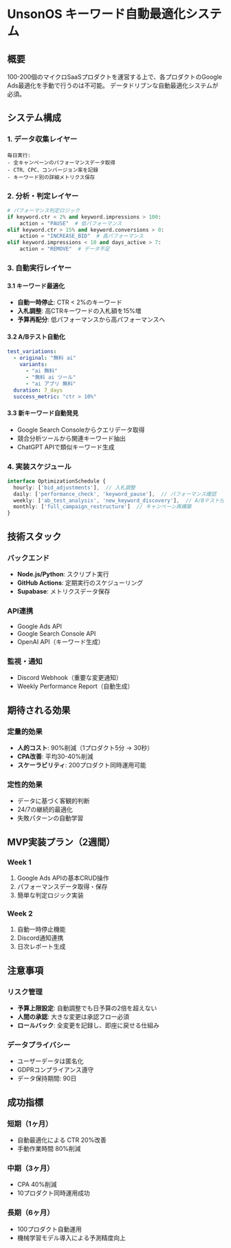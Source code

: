 # UnsonOS キーワード自動最適化システム

## 概要
100-200個のマイクロSaaSプロダクトを運営する上で、各プロダクトのGoogle Ads最適化を手動で行うのは不可能。
データドリブンな自動最適化システムが必須。

## システム構成

### 1. データ収集レイヤー
```
毎日実行:
- 全キャンペーンのパフォーマンスデータ取得
- CTR、CPC、コンバージョン率を記録
- キーワード別の詳細メトリクス保存
```

### 2. 分析・判定レイヤー
```python
# パフォーマンス判定ロジック
if keyword.ctr < 2% and keyword.impressions > 100:
    action = "PAUSE"  # 低パフォーマンス
elif keyword.ctr > 15% and keyword.conversions > 0:
    action = "INCREASE_BID"  # 高パフォーマンス
elif keyword.impressions < 10 and days_active > 7:
    action = "REMOVE"  # データ不足
```

### 3. 自動実行レイヤー

#### 3.1 キーワード最適化
- **自動一時停止**: CTR < 2%のキーワード
- **入札調整**: 高CTRキーワードの入札額を15%増
- **予算再配分**: 低パフォーマンスから高パフォーマンスへ

#### 3.2 A/Bテスト自動化
```yaml
test_variations:
  - original: "無料 ai"
    variants: 
      - "ai 無料"
      - "無料 ai ツール"
      - "ai アプリ 無料"
  duration: 7_days
  success_metric: "ctr > 10%"
```

#### 3.3 新キーワード自動発見
- Google Search Consoleからクエリデータ取得
- 競合分析ツールから関連キーワード抽出
- ChatGPT APIで類似キーワード生成

### 4. 実装スケジュール

```typescript
interface OptimizationSchedule {
  hourly: ['bid_adjustments'],  // 入札調整
  daily: ['performance_check', 'keyword_pause'],  // パフォーマンス確認
  weekly: ['ab_test_analysis', 'new_keyword_discovery'],  // A/Bテスト分析
  monthly: ['full_campaign_restructure']  // キャンペーン再構築
}
```

## 技術スタック

### バックエンド
- **Node.js/Python**: スクリプト実行
- **GitHub Actions**: 定期実行のスケジューリング
- **Supabase**: メトリクスデータ保存

### API連携
- Google Ads API
- Google Search Console API
- OpenAI API（キーワード生成）

### 監視・通知
- Discord Webhook（重要な変更通知）
- Weekly Performance Report（自動生成）

## 期待される効果

### 定量的効果
- **人的コスト**: 90%削減（1プロダクト5分 → 30秒）
- **CPA改善**: 平均30-40%削減
- **スケーラビリティ**: 200プロダクト同時運用可能

### 定性的効果
- データに基づく客観的判断
- 24/7の継続的最適化
- 失敗パターンの自動学習

## MVP実装プラン（2週間）

### Week 1
1. Google Ads APIの基本CRUD操作
2. パフォーマンスデータ取得・保存
3. 簡単な判定ロジック実装

### Week 2
1. 自動一時停止機能
2. Discord通知連携
3. 日次レポート生成

## 注意事項

### リスク管理
- **予算上限設定**: 自動調整でも日予算の2倍を超えない
- **人間の承認**: 大きな変更は承認フロー必須
- **ロールバック**: 全変更を記録し、即座に戻せる仕組み

### データプライバシー
- ユーザーデータは匿名化
- GDPRコンプライアンス遵守
- データ保持期間: 90日

## 成功指標

### 短期（1ヶ月）
- 自動最適化による CTR 20%改善
- 手動作業時間 80%削減

### 中期（3ヶ月）
- CPA 40%削減
- 10プロダクト同時運用成功

### 長期（6ヶ月）
- 100プロダクト自動運用
- 機械学習モデル導入による予測精度向上